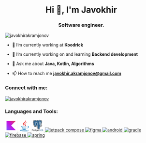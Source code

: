 <h1 align="center">Hi 👋, I'm Javokhir</h1>
<h3 align="center">Software engineer.</h3>

<p align="left"> <img src="https://komarev.com/ghpvc/?username=javokhirakramjonov&label=Profile%20views&color=0e75b6&style=flat" alt="javokhirakramjonov" /> </p>

- 🔭 I’m currently working at **Koodrick**

- 🌱 I’m currently working on and learning **Backend development**

- 💬 Ask me about **Java, Kotlin, Algorithms**

- 📫 How to reach me **javokhir.akramjonov@gmail.com**

<h3 align="left">Connect with me:</h3>
<p align="left">
<a href="https://linkedin.com/in/javahere" target="blank"><img align="center" src="https://raw.githubusercontent.com/rahuldkjain/github-profile-readme-generator/master/src/images/icons/Social/linked-in-alt.svg" alt="javokhirakramjonov" height="30" width="40" /></a>
</p>

<h3 align="left">Languages and Tools:</h3>
<p align="left">

<a href="https://kotlinlang.org/" target="_blank" rel="noreferrer"> <img src="https://raw.githubusercontent.com/devicons/devicon/master/icons/kotlin/kotlin-original.svg" alt="kotlin" width="40" height="40"/> </a><a href="https://java.com/" target="_blank" rel="noreferrer"> <img src="https://raw.githubusercontent.com/devicons/devicon/master/icons/java/java-original.svg" alt="java" width="40" height="40"/> </a><a href="https://www.postgresql.org/" target="_blank" rel="noreferrer"> <img src="https://raw.githubusercontent.com/devicons/devicon/master/icons/postgresql/postgresql-original-wordmark.svg" alt="postgresql" width="40" height="40"/> </a><a href="https://developer.android.com/jetpack/compose" target="_blank" rel="noreferrer"> <img src="https://tabris.com/wp-content/uploads/2021/06/jetpack-compose-icon_RGB.png" alt="jetpack compose" width="40" height="40"/> </a><a href="https://www.figma.com/" target="_blank" rel="noreferrer"> <img src="https://www.vectorlogo.zone/logos/figma/figma-icon.svg" alt="figma" width="40" height="40"/> </a><a href="https://www.android.com/" target="_blank" rel="noreferrer"> <img src="https://source.android.com/static/docs/setup/images/Android_symbol_green_RGB.svg" alt="android" width="40" height="40"/> </a><a href="https://www.gradle.com/" target="_blank" rel="noreferrer"> <img src="https://www.vectorlogo.zone/logos/gradle/gradle-icon.svg" alt="gradle" width="40" height="40"/> </a><a href="https://www.firebase.com/" target="_blank" rel="noreferrer"> <img src="https://www.vectorlogo.zone/logos/firebase/firebase-icon.svg" alt="firebase" width="40" height="40"/> </a><a href="https://www.spring.io/" target="_blank" rel="noreferrer"> <img src="https://www.vectorlogo.zone/logos/springio/springio-icon.svg" alt="spring" width="40" height="40"/> </a>

